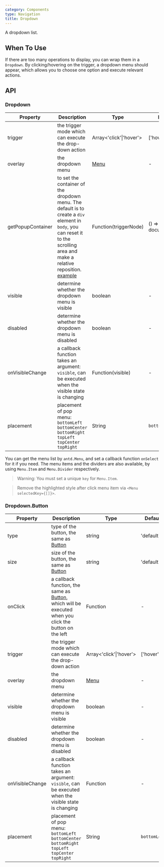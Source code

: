 ```yaml
---
category: Components
type: Navigation
title: Dropdown
---
```


A dropdown list.

## When To Use

If there are too many operations to display, you can wrap them in a `Dropdown`. By clicking/hovering on the trigger, a dropdown menu should appear, which allows you to choose one option and execute relevant actions.

## API

### Dropdown

| Property         | Description           | Type     | Default       |
|--------------|----------------|----------|--------------|
| trigger        | the trigger mode which can execute the drop-down action  | Array<'click'\|'hover'>   | ['hover']           |
| overlay | the dropdown menu       | [Menu](/components/menu)   | -           |
| getPopupContainer       | to set the container of the dropdown menu. The default is to create a `div` element in `body`, you can reset it to the scrolling area and make a relative reposition. [example](http://codepen.io/anon/pen/xVBOVQ?editors=001)   | Function(triggerNode)   | () => document.body |
| visible | determine whether the dropdown menu is visible | boolean | -           |
| disabled| determine whether the dropdown menu is disabled| boolean | -           |
| onVisibleChange     | a callback function takes an argument: `visible`, can be executed when the visible state is changing | Function(visible) | - |
| placement | placement of pop menu: `bottomLeft` `bottomCenter` `bottomRight` `topLeft` `topCenter` `topRight` | String | `bottomLeft` |

You can get the menu list by `antd.Menu`, and set a callback function `onSelect` for it if you need. The menu items and the dividers are also available, by using `Menu.Item` and `Menu.Divider` respectively.

> Warning: You must set a unique `key` for `Menu.Item`.

> Remove the highlighted style after click menu item via `<Menu selectedKey={[]}>`.

### Dropdown.Button

| Property         | Description           | Type     | Default       |
|--------------|----------------|----------|--------------|
| type        | type of the button, the same as [Button](/components/button)   | string   | 'default'           |
| size        | size of the button, the same as [Button](/components/button)   | string   | 'default'           |
| onClick | a callback function, the same as [Button](/components/button), which will be executed when you click the button on the left       | Function   | -           |
| trigger       | the trigger mode which can execute the drop-down action | Array<'click'\|'hover'>   | ['hover'] |
| overlay | the dropdown menu | [Menu](/components/menu) | -           |
| visible     | determine whether the dropdown menu is visible | boolean | -           |
| disabled    | determine whether the dropdown menu is disabled| boolean | -           |
| onVisibleChange     | a callback function takes an argument: `visible`, can be executed when the visible state is changing | Function     | -        |
| placement | placement of pop menu: `bottomLeft` `bottomCenter` `bottomRight` `topLeft` `topCenter` `topRight` | String | `bottomLeft` |
